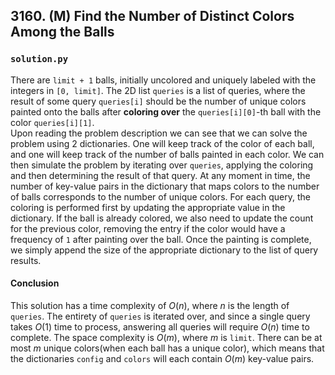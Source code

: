 ## 3160. (M) Find the Number of Distinct Colors Among the Balls

### `solution.py`
There are `limit + 1` balls, initially uncolored and uniquely labeled with the integers in `[0, limit]`. The 2D list `queries` is a list of queries, where the result of some query `queries[i]` should be the number of unique colors painted onto the balls after **coloring over** the `queries[i][0]`-th ball with the color `queries[i][1]`.  
Upon reading the problem description we can see that we can solve the problem using 2 dictionaries. One will keep track of the color of each ball, and one will keep track of the number of balls painted in each color. We can then simulate the problem by iterating over `queries`, applying the coloring and then determining the result of that query. At any moment in time, the number of key-value pairs in the dictionary that maps colors to the number of balls corresponds to the number of unique colors. For each query, the coloring is performed first by updating the appropriate value in the dictionary. If the ball is already colored, we also need to update the count for the previous color, removing the entry if the color would have a frequency of `1` after painting over the ball. Once the painting is complete, we simply append the size of the appropriate dictionary to the list of query results.  

#### Conclusion
This solution has a time complexity of $O(n)$, where $n$ is the length of `queries`. The entirety of `queries` is iterated over, and since a single query takes $O(1)$ time to process, answering all queries will require $O(n)$ time to complete. The space complexity is $O(m)$, where $m$ is `limit`. There can be at most $m$ unique colors(when each ball has a unique color), which means that the dictionaries `config` and `colors` will each contain $O(m)$ key-value pairs.  
  

